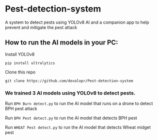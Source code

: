 # Pest-detection-system
A system to detect pests using YOLOv8 AI and a companion app to help prevent and mitigate the pest attack

## How to run the AI models in your PC:

Install YOLOv8
```
pip install ultralytics 
```

Clone this repo 
```
git clone https://github.com/devalopr/Pest-detection-system
```

### We trained 3 AI models using YOLOv8 to detect pests. 

Run ```BPH Burn detect.py``` to run the AI model that runs on a drone to detect BPH pest attack

Run ```BPH Pest detect.py``` to run the AI model that detects BPH pest

Run ```WHEAT Pest detect.py``` to run the AI model that detects Wheat midget pest




